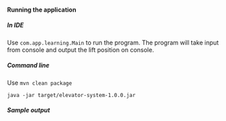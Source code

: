 #### Running the application

##### In IDE

Use `com.app.learning.Main` to run the program. The program will take input from console and 
output the lift position on console.

##### Command line

Use `mvn clean package`

`java -jar target/elevator-system-1.0.0.jar`

##### Sample output 




